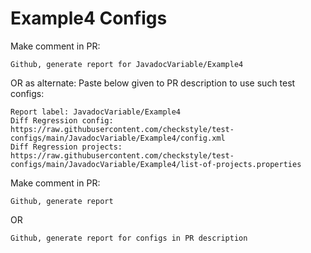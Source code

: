 # Example4 Configs
Make comment in PR:
```
Github, generate report for JavadocVariable/Example4
```
OR as alternate:
Paste below given to PR description to use such test configs:
```
Report label: JavadocVariable/Example4
Diff Regression config: https://raw.githubusercontent.com/checkstyle/test-configs/main/JavadocVariable/Example4/config.xml
Diff Regression projects: https://raw.githubusercontent.com/checkstyle/test-configs/main/JavadocVariable/Example4/list-of-projects.properties
```
Make comment in PR:
```
Github, generate report
```
OR
```
Github, generate report for configs in PR description
```
